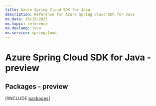 ```yaml
---
title: Azure Spring Cloud SDK for Java
description: Reference for Azure Spring Cloud SDK for Java
ms.date: 10/15/2025
ms.topic: reference
ms.devlang: java
ms.service: springcloud
---
```

# Azure Spring Cloud SDK for Java - preview
## Packages - preview
[!INCLUDE [packages](spring-cloud-index.md)]